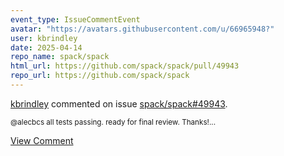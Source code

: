 ```yaml
---
event_type: IssueCommentEvent
avatar: "https://avatars.githubusercontent.com/u/66965948?"
user: kbrindley
date: 2025-04-14
repo_name: spack/spack
html_url: https://github.com/spack/spack/pull/49943
repo_url: https://github.com/spack/spack
---
```


<a href='https://github.com/kbrindley' target='_blank'>kbrindley</a> commented on issue <a href='https://github.com/spack/spack/pull/49943' target='_blank'>spack/spack#49943</a>.

<small>@alecbcs all tests passing. ready for final review. Thanks!...</small>

<a href='https://github.com/spack/spack/pull/49943' target='_blank'>View Comment</a>